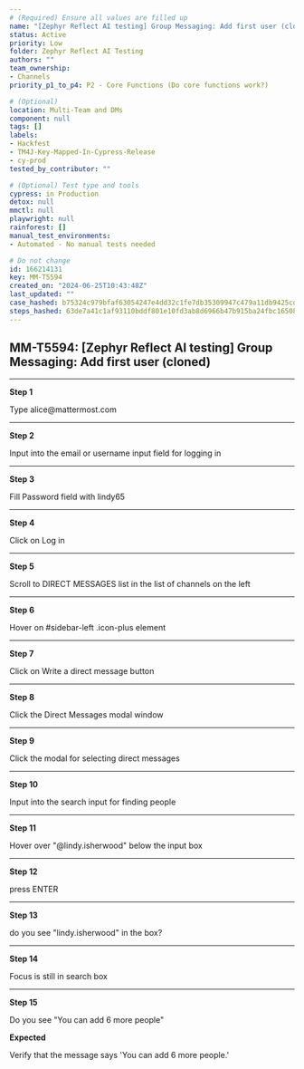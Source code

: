 ```yaml
---
# (Required) Ensure all values are filled up
name: "[Zephyr Reflect AI testing] Group Messaging: Add first user (cloned)"
status: Active
priority: Low
folder: Zephyr Reflect AI Testing
authors: ""
team_ownership:
- Channels
priority_p1_to_p4: P2 - Core Functions (Do core functions work?)

# (Optional)
location: Multi-Team and DMs
component: null
tags: []
labels:
- Hackfest
- TM4J-Key-Mapped-In-Cypress-Release
- cy-prod
tested_by_contributor: ""

# (Optional) Test type and tools
cypress: in Production
detox: null
mmctl: null
playwright: null
rainforest: []
manual_test_environments:
- Automated - No manual tests needed

# Do not change
id: 166214131
key: MM-T5594
created_on: "2024-06-25T10:43:48Z"
last_updated: ""
case_hashed: b75324c979bfaf63054247e4dd32c1fe7db35309947c479a11db9425cdd49bfafcd1c79290496b1edd236fcbdaa86b8f
steps_hashed: 63de7a41c1af93110bddf801e10fd3ab8d6966b47b915ba24fbc1650863e83171c16021f62e16983820419877c13f057
---
```


<!-- (Auto-generated) Based on frontmatter's "key" and "name" -->

## MM-T5594: [Zephyr Reflect AI testing] Group Messaging: Add first user (cloned)

---

**Step 1**

Type alice\@mattermost.com

---

**Step 2**

Input into the email or username input field for logging in

---

**Step 3**

Fill Password field with lindy65

---

**Step 4**

Click on Log in

---

**Step 5**

Scroll to DIRECT MESSAGES list in the list of channels on the left

---

**Step 6**

Hover on #sidebar-left .icon-plus element

---

**Step 7**

Click on Write a direct message button

---

**Step 8**

Click the Direct Messages modal window

---

**Step 9**

Click the modal for selecting direct messages

---

**Step 10**

Input into the search input for finding people

---

**Step 11**

Hover over "@lindy.isherwood" below the input box

---

**Step 12**

press ENTER

---

**Step 13**

do you see "lindy.isherwood" in the box?

---

**Step 14**

Focus is still in search box

---

**Step 15**

Do you see "You can add 6 more people"

**Expected**

Verify that the message says 'You can add 6 more people.'
